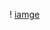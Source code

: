 ! [iamge](https://www.google.com/url?sa=i&url=https%3A%2F%2Fwww.cleanpng.com%2Fpng-python-programming-language-computer-programming-l-1141718%2F&psig=AOvVaw1ganveutvrccuR-Xnghqm9&ust=1709913639156000&source=images&cd=vfe&opi=89978449&ved=0CBMQjRxqFwoTCLiWuOrC4oQDFQAAAAAdAAAAABAE.png)
